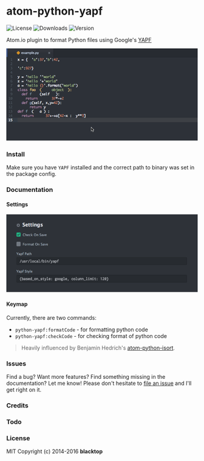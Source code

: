 # atom-python-yapf

![License](https://img.shields.io/apm/l/python-yapf.svg)
![Downloads](https://img.shields.io/apm/dm/python-yapf.svg)
![Version](https://img.shields.io/apm/v/python-yapf.svg)

Atom.io plugin to format Python files using Google's [YAPF](https://github.com/google/yapf)

![Screenshot](https://raw.githubusercontent.com/blacktop/atom-python-yapf/master/example_formatting.gif)

### Install

Make sure you have `YAPF` installed and the correct path to binary was set in the package config.

### Documentation

#### Settings

![settings](https://raw.githubusercontent.com/blacktop/atom-python-yapf/master/settings.png)

#### Keymap

Currently, there are two commands:

* `python-yapf:formatCode` - for formatting python code
* `python-yapf:checkCode` - for checking format of python code

> Heavily influenced by Benjamin Hedrich's [atom-python-isort](https://github.com/bh/atom-python-isort).

### Issues

Find a bug? Want more features? Find something missing in the documentation? Let me know! Please don't hesitate to [file an issue](https://github.com/blacktop/atom-python-yapf/issues/new) and I'll get right on it.

### Credits

### Todo

### License

MIT Copyright (c) 2014-2016 **blacktop**
